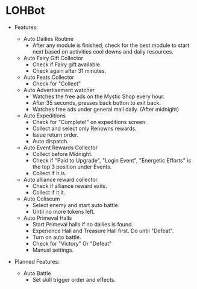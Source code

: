 # LOHBot

* Features:
    * Auto Dailies Routine
        * After any module is finished, check for the best module to start next based on activities cool downs and daily resources.
    * Auto Fairy Gift Collector
        * Check if Fairy gift available.
        * Check again after 31 minutes.
    * Auto Feats Collector
        * Check for "Collect"
   * Auto Advertisement watcher
        * Watches the free ads on the Mystic Shop every hour.
        * After 35 seconds, presses back button to exit back.
        * Watches free ads under general mail daily. (After midnight)
   * Auto Expeditions
        * Check for "Complete!" on expeditions screen.
        * Collect and select only Renowns rewards.
        * Issue return order.
        * Auto dispatch.
   * Auto Event Rewards Collector
        * Collect before Midnight.
        * Check if "Paid to Upgrade", "Login Event", "Energetic Efforts" is the top 3 position under Events.
        * Collect if it is.
   * Auto alliance reward collector
        * Check if alliance reward exits.
        * Collect if it it.
   * Auto Coliseum
        * Select enemy and start auto battle.
        * Until no more tokens left.
   * Auto Primeval Halls
        * Start Primeval halls if no dailies is found.
        * Experience Hall and Treasure Hall first. Do until "Defeat".
        * Turn on auto battle.
        * Check for "Victory" Or "Defeat"
        * Manual settings.

* Planned Features:
   * Auto Battle
        * Set skill trigger order and effects.
